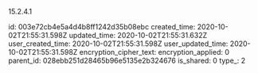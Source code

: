 15.2.4.1

id: 003e72cb4e5a4d4b8ff1242d35b08ebc
created_time: 2020-10-02T21:55:31.598Z
updated_time: 2020-10-02T21:55:31.632Z
user_created_time: 2020-10-02T21:55:31.598Z
user_updated_time: 2020-10-02T21:55:31.598Z
encryption_cipher_text: 
encryption_applied: 0
parent_id: 028ebb251d28465b96e5135e2b324676
is_shared: 0
type_: 2